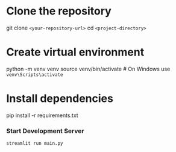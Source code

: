 # Clone the repository

git clone `<your-repository-url>`
cd `<project-directory>`

# Create virtual environment

python -m venv venv
source venv/bin/activate  # On Windows use `venv\Scripts\activate`

# Install dependencies

pip install -r requirements.txt


### Start Development Server

```bash
streamlit run main.py
```
